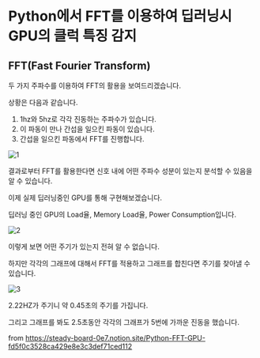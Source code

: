 # Python에서 FFT를 이용하여 딥러닝시 GPU의 클럭 특징 감지

## FFT(Fast Fourier Transform)
두 가지 주파수를 이용하여 FFT의 활용을 보여드리겠습니다.

상황은 다음과 같습니다.

1. 1hz와 5hz로 각각 진동하는 주파수가 있습니다.
2. 이 파동이 만나 간섭을 일으킨 파동이 있습니다.
3. 간섭을 일으킨 파동에서 FFT를 진행합니다.

![1](https://github.com/user-attachments/assets/74b28802-52b9-436c-83c3-bdda47a57ddc)

결과로부터 FFT를 활용한다면 신호 내에 어떤 주파수 성분이 있는지 분석할 수 있음을 알 수 있습니다.

이제 실제 딥러닝중인 GPU를 통해 구현해보겠습니다.

딥러닝 중인 GPU의 Load율, Memory Load율, Power Consumption입니다.


![2](https://github.com/user-attachments/assets/e9a52f22-bce6-4fda-89c4-434b3cf1c9b5)

이렇게 보면 어떤 주기가 있는지 전혀 알 수 없습니다.

하지만 각각의 그래프에 대해서 FFT를 적용하고 그래프를 합친다면 주기를 찾아낼 수 있습니다.


![3](https://github.com/user-attachments/assets/7be00673-bb79-42c3-9e04-24fa9587ca65)

2.22HZ가 주기니 약 0.45초의 주기를 가집니다.

그리고 그래프를 봐도 2.5초동안 각각의 그래프가 5번에 가까운 진동을 했습니다.

from https://steady-board-0e7.notion.site/Python-FFT-GPU-fd5f0c3528ca429e8e3c3def71ced112
